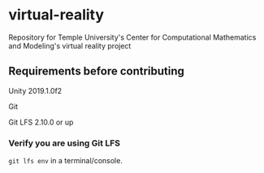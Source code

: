# virtual-reality
Repository for Temple University's Center for Computational Mathematics and Modeling's virtual reality project

## Requirements before contributing
Unity 2019.1.0f2

Git

Git LFS 2.10.0 or up

### Verify you are using Git LFS
`git lfs env` in a terminal/console.
